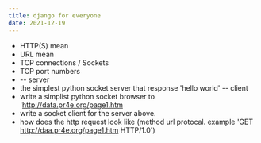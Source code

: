 ```yaml
---
title: django for everyone
date: 2021-12-19
---
```


- HTTP(S) mean
- URL mean
- TCP connections / Sockets
- TCP port numbers
- -- server
- the simplest python socket server that response 'hello world'
-- client
- write a simplist python socket browser to 'http://data.pr4e.org/page1.htm
- write a socket client for the server above.
- how does the http request look like (method url protocal. example 'GET http://daa.pr4e.org/page1.htm HTTP/1.0')
